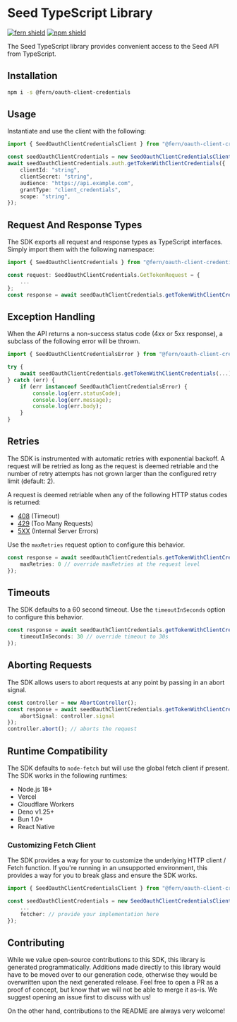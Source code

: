 # Seed TypeScript Library

[![fern shield](https://img.shields.io/badge/%F0%9F%8C%BF-SDK%20generated%20by%20Fern-brightgreen)](https://github.com/fern-api/fern)
[![npm shield](https://img.shields.io/npm/v/@fern/oauth-client-credentials)](https://www.npmjs.com/package/@fern/oauth-client-credentials)

The Seed TypeScript library provides convenient access to the Seed API from TypeScript.

## Installation

```sh
npm i -s @fern/oauth-client-credentials
```

## Usage

Instantiate and use the client with the following:

```typescript
import { SeedOauthClientCredentialsClient } from "@fern/oauth-client-credentials";

const seedOauthClientCredentials = new SeedOauthClientCredentialsClient();
await seedOauthClientCredentials.auth.getTokenWithClientCredentials({
    clientId: "string",
    clientSecret: "string",
    audience: "https://api.example.com",
    grantType: "client_credentials",
    scope: "string",
});
```

## Request And Response Types

The SDK exports all request and response types as TypeScript interfaces. Simply import them with the
following namespace:

```typescript
import { SeedOauthClientCredentials } from "@fern/oauth-client-credentials";

const request: SeedOauthClientCredentials.GetTokenRequest = {
    ...
};
const response = await seedOauthClientCredentials.getTokenWithClientCredentials(request);
```

## Exception Handling

When the API returns a non-success status code (4xx or 5xx response), a subclass of the following error
will be thrown.

```typescript
import { SeedOauthClientCredentialsError } from "@fern/oauth-client-credentials";

try {
    await seedOauthClientCredentials.getTokenWithClientCredentials(...);
} catch (err) {
    if (err instanceof SeedOauthClientCredentialsError) {
        console.log(err.statusCode);
        console.log(err.message);
        console.log(err.body);
    }
}
```

## Retries

The SDK is instrumented with automatic retries with exponential backoff. A request will be retried as long
as the request is deemed retriable and the number of retry attempts has not grown larger than the configured
retry limit (default: 2).

A request is deemed retriable when any of the following HTTP status codes is returned:

-   [408](https://developer.mozilla.org/en-US/docs/Web/HTTP/Status/408) (Timeout)
-   [429](https://developer.mozilla.org/en-US/docs/Web/HTTP/Status/429) (Too Many Requests)
-   [5XX](https://developer.mozilla.org/en-US/docs/Web/HTTP/Status/500) (Internal Server Errors)

Use the `maxRetries` request option to configure this behavior.

```typescript
const response = await seedOauthClientCredentials.getTokenWithClientCredentials(..., {
    maxRetries: 0 // override maxRetries at the request level
});
```

## Timeouts

The SDK defaults to a 60 second timeout. Use the `timeoutInSeconds` option to configure this behavior.

```typescript
const response = await seedOauthClientCredentials.getTokenWithClientCredentials(..., {
    timeoutInSeconds: 30 // override timeout to 30s
});
```

## Aborting Requests

The SDK allows users to abort requests at any point by passing in an abort signal.

```typescript
const controller = new AbortController();
const response = await seedOauthClientCredentials.getTokenWithClientCredentials(..., {
    abortSignal: controller.signal
});
controller.abort(); // aborts the request
```

## Runtime Compatibility

The SDK defaults to `node-fetch` but will use the global fetch client if present. The SDK works in the following
runtimes:

-   Node.js 18+
-   Vercel
-   Cloudflare Workers
-   Deno v1.25+
-   Bun 1.0+
-   React Native

### Customizing Fetch Client

The SDK provides a way for your to customize the underlying HTTP client / Fetch function. If you're running in an
unsupported environment, this provides a way for you to break glass and ensure the SDK works.

```typescript
import { SeedOauthClientCredentialsClient } from "@fern/oauth-client-credentials";

const seedOauthClientCredentials = new SeedOauthClientCredentialsClient({
    ...
    fetcher: // provide your implementation here
});
```

## Contributing

While we value open-source contributions to this SDK, this library is generated programmatically.
Additions made directly to this library would have to be moved over to our generation code,
otherwise they would be overwritten upon the next generated release. Feel free to open a PR as
a proof of concept, but know that we will not be able to merge it as-is. We suggest opening
an issue first to discuss with us!

On the other hand, contributions to the README are always very welcome!
